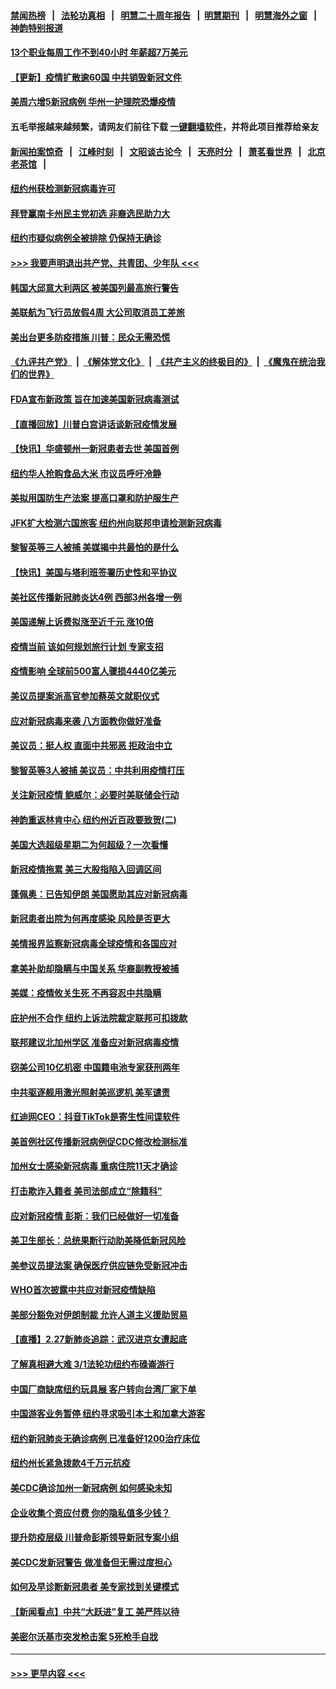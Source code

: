 #### [禁闻热榜](热点新闻.md?=0)  &nbsp;&nbsp;|&nbsp;&nbsp; [法轮功真相](https://github.com/gfw-breaker/truth/blob/master/README.md?=0) &nbsp;&nbsp;|&nbsp;&nbsp; [明慧二十周年报告](https://github.com/gfw-breaker/mh-reports/blob/master/README.md?=0) &nbsp;&nbsp;|&nbsp;&nbsp;[明慧期刊](https://github.com/gfw-breaker/mh-qikan) &nbsp;&nbsp;|&nbsp;&nbsp; [明慧海外之窗](https://github.com/gfw-breaker/mh-news/blob/master/README.md?=0) &nbsp;&nbsp;|&nbsp;&nbsp; [神韵特别报道](https://github.com/gfw-breaker/mh-news/blob/master/shenyun.md?=0)
#### [13个职业每周工作不到40小时 年薪超7万美元](../pages/nsc412/n11893686.md?t=03012002) 
#### [【更新】疫情扩散逾60国 中共销毁新冠文件](../pages/nsc412/n11890652.md?t=03012002) 
#### [美周六增5新冠病例 华州一护理院恐爆疫情](../pages/nsc412/n11905823.md?t=03012002) 
#### 五毛举报越来越频繁，请网友们前往下载 [一键翻墙软件](https://github.com/gfw-breaker/ssr-accounts)，并将此项目推荐给亲友
#### [新闻拍案惊奇](https://github.com/gfw-breaker/banned-news/blob/master/pages/link4.md) &nbsp;&nbsp;|&nbsp;&nbsp; [江峰时刻](https://github.com/gfw-breaker/banned-news/blob/master/pages/link4.md) &nbsp;&nbsp;|&nbsp;&nbsp; [文昭谈古论今](https://github.com/gfw-breaker/banned-news/blob/master/pages/link4.md) &nbsp;&nbsp;|&nbsp;&nbsp; [天亮时分](https://github.com/gfw-breaker/banned-news/blob/master/pages/link4.md) &nbsp;&nbsp;|&nbsp;&nbsp; [萧茗看世界](https://github.com/gfw-breaker/banned-news/blob/master/pages/link4.md) &nbsp;&nbsp;|&nbsp;&nbsp; [北京老茶馆](https://github.com/gfw-breaker/banned-news/blob/master/pages/link4.md) &nbsp;&nbsp;|&nbsp;&nbsp; 
#### [纽约州获检测新冠病毒许可](../pages/nsc412/n11906069.md?t=03012002) 
#### [拜登赢南卡州民主党初选 非裔选民助力大](../pages/nsc412/n11905930.md?t=03012002) 
#### [纽约市疑似病例全被排除 仍保持无确诊](../pages/nsc412/n11906039.md?t=03012002) 
#### [>>> 我要声明退出共产党、共青团、少年队 <<<](https://github.com/begood0513/goodnews/blob/master/quit/letter.md) 
#### [韩国大邱意大利两区 被美国列最高旅行警告](../pages/nsc412/n11905944.md?t=03012002) 
#### [美联航为飞行员放假4周 大公司取消员工差旅](../pages/nsc412/n11905894.md?t=03012002) 
#### [美出台更多防疫措施 川普：民众无需恐慌](../pages/nsc412/n11905747.md?t=03012002) 
#### [《九评共产党》](https://github.com/begood0513/9ping.md/blob/master/README.md) &nbsp;|&nbsp; [《解体党文化》](../../../../jtdwh.md/blob/master/README.md)  &nbsp;|&nbsp; [《共产主义的终极目的》](../../../../gczydzjmd.md/blob/master/README.md) &nbsp;|&nbsp; [《魔鬼在统治我们的世界》](../../../../mgztzwmdsj.md/blob/master/README.md) 
#### [FDA宣布新政策 旨在加速美国新冠病毒测试](../pages/nsc412/n11905693.md?t=03012002) 
#### [【直播回放】川普白宫讲话谈新冠疫情发展](../pages/nsc412/n11905588.md?t=03012002) 
#### [【快讯】华盛顿州一新冠患者去世 美国首例](../pages/nsc412/n11905571.md?t=03012002) 
#### [纽约华人抢购食品大米 市议员呼吁冷静](../pages/nsc412/n11904453.md?t=03012002) 
#### [美拟用国防生产法案 提高口罩和防护服生产](../pages/nsc412/n11905517.md?t=03012002) 
#### [JFK扩大检测六国旅客 纽约州向联邦申请检测新冠病毒](../pages/nsc412/n11905491.md?t=03012002) 
#### [黎智英等三人被捕 美媒揭中共最怕的是什么](../pages/nsc412/n11905316.md?t=03012002) 
#### [【快讯】美国与塔利班签署历史性和平协议](../pages/nsc412/n11905172.md?t=03012002) 
#### [美社区传播新冠肺炎达4例 西部3州各增一例](../pages/nsc412/n11904070.md?t=03012002) 
#### [美国递解上诉费拟涨至近千元  涨10倍](../pages/nsc412/n11904466.md?t=03012002) 
#### [疫情当前 该如何规划旅行计划 专家支招](../pages/nsc412/n11903865.md?t=03012002) 
#### [疫情影响 全球前500富人骤损4440亿美元](../pages/nsc412/n11904283.md?t=03012002) 
#### [美议员提案派高官参加蔡英文就职仪式](../pages/nsc412/n11904166.md?t=03012002) 
#### [应对新冠病毒来袭 八方面教你做好准备](../pages/nsc412/n11903736.md?t=03012002) 
#### [美议员：挺人权 直面中共邪恶 拒政治中立](../pages/nsc412/n11903790.md?t=03012002) 
#### [黎智英等3人被捕 美议员：中共利用疫情打压](../pages/nsc412/n11903768.md?t=03012002) 
#### [关注新冠疫情 鲍威尔：必要时美联储会行动](../pages/nsc412/n11903672.md?t=03012002) 
#### [神韵重返林肯中心 纽约州近百政要致贺(二)](../pages/nsc412/n11897500.md?t=03012002) 
#### [美国大选超级星期二为何超级？一次看懂](../pages/nsc412/n11903490.md?t=03012002) 
#### [新冠疫情拖累 美三大股指陷入回调区间](../pages/nsc412/n11903211.md?t=03012002) 
#### [蓬佩奥：已告知伊朗 美国愿助其应对新冠病毒](../pages/nsc412/n11903212.md?t=03012002) 
#### [新冠患者出院为何再度感染 风险是否更大](../pages/nsc412/n11903262.md?t=03012002) 
#### [美情报界监察新冠病毒全球疫情和各国应对](../pages/nsc412/n11903098.md?t=03012002) 
#### [拿美补助却隐瞒与中国关系 华裔副教授被捕](../pages/nsc412/n11901687.md?t=03012002) 
#### [美媒：疫情攸关生死 不再容忍中共隐瞒](../pages/nsc412/n11901694.md?t=03012002) 
#### [庇护州不合作  纽约上诉法院裁定联邦可扣拨款](../pages/nsc412/n11902238.md?t=03012002) 
#### [联邦建议北加州学区 准备应对新冠病毒疫情](../pages/nsc412/n11902448.md?t=03012002) 
#### [窃美公司10亿机密 中国籍电池专家获刑两年](../pages/nsc412/n11901996.md?t=03012002) 
#### [中共驱逐舰用激光照射美巡逻机 美军谴责](../pages/nsc412/n11901964.md?t=03012002) 
#### [红迪网CEO：抖音TikTok是寄生性间谍软件](../pages/nsc412/n11901675.md?t=03012002) 
#### [美首例社区传播新冠病例促CDC修改检测标准](../pages/nsc412/n11901490.md?t=03012002) 
#### [加州女士感染新冠病毒 重病住院11天才确诊](../pages/nsc412/n11901246.md?t=03012002) 
#### [打击欺诈入籍者 美司法部成立“除籍科”](../pages/nsc412/n11901364.md?t=03012002) 
#### [应对新冠疫情 彭斯：我们已经做好一切准备](../pages/nsc412/n11901268.md?t=03012002) 
#### [美卫生部长：总统果断行动助美降低新冠风险](../pages/nsc412/n11900906.md?t=03012002) 
#### [美参议员提法案 确保医疗供应链免受新冠冲击](../pages/nsc412/n11901144.md?t=03012002) 
#### [WHO首次披露中共应对新冠疫情缺陷](../pages/nsc412/n11900978.md?t=03012002) 
#### [美部分豁免对伊朗制裁 允许人道主义援助贸易](../pages/nsc412/n11900859.md?t=03012002) 
#### [【直播】2.27新肺炎追踪：武汉进京女遭起底](../pages/nsc412/n11900415.md?t=03012002) 
#### [了解真相避大难  3/1法轮功纽约布碌崙游行](../pages/nsc412/n11899501.md?t=03012002) 
#### [中国厂商缺席纽约玩具展  客户转向台湾厂家下单](../pages/nsc412/n11899505.md?t=03012002) 
#### [中国游客业务暂停  纽约寻求吸引本土和加拿大游客](../pages/nsc412/n11899492.md?t=03012002) 
#### [纽约新冠肺炎无确诊病例  已准备好1200治疗床位](../pages/nsc412/n11899474.md?t=03012002) 
#### [纽约州长紧急拨款4千万元抗疫](../pages/nsc412/n11899477.md?t=03012002) 
#### [美CDC确诊加州一新冠病例 如何感染未知](../pages/nsc412/n11899165.md?t=03012002) 
#### [企业收集个资应付费 你的隐私值多少钱？](../pages/nsc412/n11898097.md?t=03012002) 
#### [提升防疫层级 川普命彭斯领导新冠专案小组](../pages/nsc412/n11898934.md?t=03012002) 
#### [美CDC发新冠警告 做准备但无需过度担心](../pages/nsc412/n11898923.md?t=03012002) 
#### [如何及早诊断新冠患者 美专家找到关键模式](../pages/nsc412/n11898626.md?t=03012002) 
#### [【新闻看点】中共“大跃进”复工 美严阵以待](../pages/nsc412/n11898221.md?t=03012002) 
#### [美密尔沃基市突发枪击案 5死枪手自戕](../pages/nsc412/n11898687.md?t=03012002) 

----
#### [ >>> 更早内容 <<< ](../indexes/nsc412-earlier.md)
